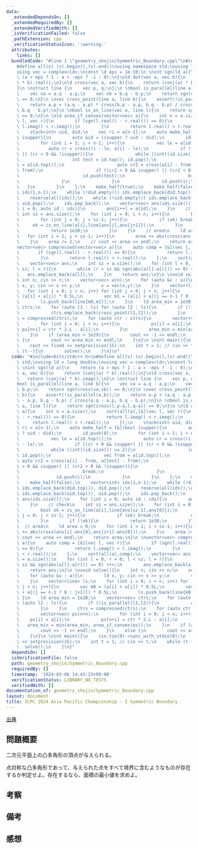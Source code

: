 ```yaml
---
data:
  _extendedDependsOn: []
  _extendedRequiredBy: []
  _extendedVerifiedWith: []
  _isVerificationFailed: false
  _pathExtension: cpp
  _verificationStatusIcon: ':warning:'
  attributes:
    links: []
  bundledCode: "#line 1 \"geometry_shojin/Symmetric_Boundary.cpp\"\n#include<bits/stdc++.h>\n\
    #define all(v) (v).begin(),(v).end()\nusing namespace std;\nusing ld = long double;\n\
    using vec = complex<ld>;\nconst ld eps = 1e-10;\n \nint sgn(ld a){\n    return\
    \ (a > eps ? 1 : a < -eps ? -1 : 0);\n}\nld dot(vec a, vec b){\n    return (conj(a)\
    \ * b).real();\n}\nld cross(vec a, vec b){\n    return (conj(a) * b).imag();\n\
    }\n \nstruct line {\n    vec p, q;\n};\n \nbool is_parallel(line a, line b){\n\
    \    vec va = a.q - a.p;\n    vec vb = b.q - b.p;\n    return sgn(cross(va,vb))\
    \ == 0;\n}\n \nvec cross_point(line a, line b){\n    assert(!is_parallel(a,b));\n\
    \    return a.p + (a.q - a.p) * cross(b.p - a.p, b.q - b.p) / cross(a.q - a.p,\
    \ b.q - b.p);\n}\n \nbool is_on_line(vec a, line l){\n    return sgn(cross(l.p-a,l.q-a))\
    \ == 0;\n}\n \nld area_if_convex(vector<vec> a){\n    int n = a.size();\n    sort(all(a),[&](vec\
    \ l, vec r){\n        if (sgn(l.real() - r.real()) == 0){\n            return\
    \ l.imag() < r.imag();\n        }\n        return l.real() < r.real();\n    });\n\
    \    stack<int> uid, did;\n    vec ri = a[n-1];\n    auto make_half = [&](bool\
    \ isupper){\n        auto &id = (isupper ? uid : did);\n        id.push(0);\n\
    \        for (int i = 1; i < n-1; i++){\n            vec le = a[id.top()];\n \
    \           auto cr = cross(ri - le, a[i] - le);\n            if ((cr > 0 && isupper)\
    \ || (cr < 0 && !isupper)){\n                while ((int)(id.size()) >= 2){\n\
    \                    int test = id.top(); id.pop();\n                    vec from\
    \ = a[id.top()];\n                    auto cr2 = cross(a[i] - from, a[test] -\
    \ from);\n                    if ((cr2 > 0 && isupper) || (cr2 < 0 && !isupper)){\n\
    \                        id.push(test);\n                        break;\n    \
    \                }\n                }\n                id.push(i);\n         \
    \   }\n        }\n    };\n    make_half(true);\n    make_half(false);\n    vector<int>\
    \ ids(1,n-1);\n    while (!did.empty()) ids.emplace_back(did.top()), did.pop();\n\
    \    reverse(all(ids));\n    while (!uid.empty()) ids.emplace_back(uid.top()),\
    \ uid.pop();\n    ids.pop_back();\n    vector<vec> ans(ids.size());\n    for (int\
    \ i = 0; auto id : ids){\n        ans[i++] = a[id];\n    }\n    // check\n   \
    \ int sz = ans.size();\n    for (int i = 0; i < n; i++){\n        bool ok = is_on_line(a[i],line{ans[sz-1],ans[0]});\n\
    \        for (int j = 0; j < sz-1; j++){\n            if (ok) break;\n       \
    \     ok = is_on_line(a[i],line{ans[j],ans[j+1]});\n        }\n        if (!ok){\n\
    \            return 1e30;\n        }\n    }\n    // area\n    ld area = 0;\n \
    \   for (int i = 1; i < sz-1; i++){\n        area += abs(cross(ans[i]-ans[0],ans[i+1]-ans[0]));\n\
    \    }\n    area /= 2;\n    // cout << area << endl;\n    return area;\n}\n \n\
    vector<vec> compressed(vector<vec> a){\n    auto comp = [&](vec l, vec r){\n \
    \       if (sgn(l.real() - r.real()) == 0){\n            return l.imag() < r.imag();\n\
    \        }\n        return l.real() < r.real();\n    };\n    sort(all(a),comp);\n\
    \    vector<vec> ans;\n    int sz = a.size();\n    for (int l = 0, r = 0; l <\
    \ sz; l = r){\n        while (r < sz && sgn(abs(a[l]-a[r])) == 0) r++;\n     \
    \   ans.emplace_back(a[l]);\n    }\n    return ans;\n}\n \nvoid solve(){\n   \
    \ int n; cin >> n;\n    vector<vec> a(n);\n    for (auto &v : a){\n        ld\
    \ x, y; cin >> x >> y;\n        v = vec(x,y);\n    }\n    vector<line> ls;\n \
    \   for (int i = 0; i < n; i++) for (int j = 0; j < n; j++){\n        vec m0 =\
    \ (a[i] + a[j]) * 0.5L;\n        vec m1 = (a[i] + a[(j == n-1 ? 0 : j+1)]) * 0.5L;\n\
    \        ls.push_back(line{m0,m1});\n    }\n    ld area_min = 1e30;\n    vector<vec>\
    \ ctrs;\n    for (auto l1 : ls) for (auto l2 : ls){\n        if (!is_parallel(l1,l2)){\n\
    \            ctrs.emplace_back(cross_point(l1,l2));\n        }\n    }\n    ctrs\
    \ = compressed(ctrs);\n    for (auto ctr : ctrs){\n        vector<vec> ps(n+n);\n\
    \        for (int i = 0; i < n; i++){\n            ps[i] = a[i];\n           \
    \ ps[n+i] = ctr * 2.L - a[i];\n        }\n        area_min = min(area_min, area_if_convex(ps));\n\
    \    }\n    if (area_min > 1e29){\n        cout << -1 << endl;\n    }\n    else\
    \ {\n        cout << area_min << endl;\n    }\n}\n \nint main(){\n    cin.tie(0)->sync_with_stdio(0);\n\
    \    cout << fixed << setprecision(15);\n    int t = 1; // cin >> t;\n    while\
    \ (t--){\n        solve();\n    }\n}\n"
  code: "#include<bits/stdc++.h>\n#define all(v) (v).begin(),(v).end()\nusing namespace\
    \ std;\nusing ld = long double;\nusing vec = complex<ld>;\nconst ld eps = 1e-10;\n\
    \ \nint sgn(ld a){\n    return (a > eps ? 1 : a < -eps ? -1 : 0);\n}\nld dot(vec\
    \ a, vec b){\n    return (conj(a) * b).real();\n}\nld cross(vec a, vec b){\n \
    \   return (conj(a) * b).imag();\n}\n \nstruct line {\n    vec p, q;\n};\n \n\
    bool is_parallel(line a, line b){\n    vec va = a.q - a.p;\n    vec vb = b.q -\
    \ b.p;\n    return sgn(cross(va,vb)) == 0;\n}\n \nvec cross_point(line a, line\
    \ b){\n    assert(!is_parallel(a,b));\n    return a.p + (a.q - a.p) * cross(b.p\
    \ - a.p, b.q - b.p) / cross(a.q - a.p, b.q - b.p);\n}\n \nbool is_on_line(vec\
    \ a, line l){\n    return sgn(cross(l.p-a,l.q-a)) == 0;\n}\n \nld area_if_convex(vector<vec>\
    \ a){\n    int n = a.size();\n    sort(all(a),[&](vec l, vec r){\n        if (sgn(l.real()\
    \ - r.real()) == 0){\n            return l.imag() < r.imag();\n        }\n   \
    \     return l.real() < r.real();\n    });\n    stack<int> uid, did;\n    vec\
    \ ri = a[n-1];\n    auto make_half = [&](bool isupper){\n        auto &id = (isupper\
    \ ? uid : did);\n        id.push(0);\n        for (int i = 1; i < n-1; i++){\n\
    \            vec le = a[id.top()];\n            auto cr = cross(ri - le, a[i]\
    \ - le);\n            if ((cr > 0 && isupper) || (cr < 0 && !isupper)){\n    \
    \            while ((int)(id.size()) >= 2){\n                    int test = id.top();\
    \ id.pop();\n                    vec from = a[id.top()];\n                   \
    \ auto cr2 = cross(a[i] - from, a[test] - from);\n                    if ((cr2\
    \ > 0 && isupper) || (cr2 < 0 && !isupper)){\n                        id.push(test);\n\
    \                        break;\n                    }\n                }\n  \
    \              id.push(i);\n            }\n        }\n    };\n    make_half(true);\n\
    \    make_half(false);\n    vector<int> ids(1,n-1);\n    while (!did.empty())\
    \ ids.emplace_back(did.top()), did.pop();\n    reverse(all(ids));\n    while (!uid.empty())\
    \ ids.emplace_back(uid.top()), uid.pop();\n    ids.pop_back();\n    vector<vec>\
    \ ans(ids.size());\n    for (int i = 0; auto id : ids){\n        ans[i++] = a[id];\n\
    \    }\n    // check\n    int sz = ans.size();\n    for (int i = 0; i < n; i++){\n\
    \        bool ok = is_on_line(a[i],line{ans[sz-1],ans[0]});\n        for (int\
    \ j = 0; j < sz-1; j++){\n            if (ok) break;\n            ok = is_on_line(a[i],line{ans[j],ans[j+1]});\n\
    \        }\n        if (!ok){\n            return 1e30;\n        }\n    }\n  \
    \  // area\n    ld area = 0;\n    for (int i = 1; i < sz-1; i++){\n        area\
    \ += abs(cross(ans[i]-ans[0],ans[i+1]-ans[0]));\n    }\n    area /= 2;\n    //\
    \ cout << area << endl;\n    return area;\n}\n \nvector<vec> compressed(vector<vec>\
    \ a){\n    auto comp = [&](vec l, vec r){\n        if (sgn(l.real() - r.real())\
    \ == 0){\n            return l.imag() < r.imag();\n        }\n        return l.real()\
    \ < r.real();\n    };\n    sort(all(a),comp);\n    vector<vec> ans;\n    int sz\
    \ = a.size();\n    for (int l = 0, r = 0; l < sz; l = r){\n        while (r <\
    \ sz && sgn(abs(a[l]-a[r])) == 0) r++;\n        ans.emplace_back(a[l]);\n    }\n\
    \    return ans;\n}\n \nvoid solve(){\n    int n; cin >> n;\n    vector<vec> a(n);\n\
    \    for (auto &v : a){\n        ld x, y; cin >> x >> y;\n        v = vec(x,y);\n\
    \    }\n    vector<line> ls;\n    for (int i = 0; i < n; i++) for (int j = 0;\
    \ j < n; j++){\n        vec m0 = (a[i] + a[j]) * 0.5L;\n        vec m1 = (a[i]\
    \ + a[(j == n-1 ? 0 : j+1)]) * 0.5L;\n        ls.push_back(line{m0,m1});\n   \
    \ }\n    ld area_min = 1e30;\n    vector<vec> ctrs;\n    for (auto l1 : ls) for\
    \ (auto l2 : ls){\n        if (!is_parallel(l1,l2)){\n            ctrs.emplace_back(cross_point(l1,l2));\n\
    \        }\n    }\n    ctrs = compressed(ctrs);\n    for (auto ctr : ctrs){\n\
    \        vector<vec> ps(n+n);\n        for (int i = 0; i < n; i++){\n        \
    \    ps[i] = a[i];\n            ps[n+i] = ctr * 2.L - a[i];\n        }\n     \
    \   area_min = min(area_min, area_if_convex(ps));\n    }\n    if (area_min > 1e29){\n\
    \        cout << -1 << endl;\n    }\n    else {\n        cout << area_min << endl;\n\
    \    }\n}\n \nint main(){\n    cin.tie(0)->sync_with_stdio(0);\n    cout << fixed\
    \ << setprecision(15);\n    int t = 1; // cin >> t;\n    while (t--){\n      \
    \  solve();\n    }\n}"
  dependsOn: []
  isVerificationFile: false
  path: geometry_shojin/Symmetric_Boundary.cpp
  requiredBy: []
  timestamp: '2024-03-06 14:43:23+09:00'
  verificationStatus: LIBRARY_NO_TESTS
  verifiedWith: []
documentation_of: geometry_shojin/Symmetric_Boundary.cpp
layout: document
title: ICPC 2024 Asia Pacific Championship - I Symmetric Boundary
---
```


[出典](https://codeforces.com/contest/1938/problem/I)

## 問題概要

二次元平面上の凸多角形の頂点が与えられる。

点対称な凸多角形であって、与えられた点をすべて境界に含むようなものが存在するか判定せよ。存在するなら、面積の最小値を求めよ。

## 考察

## 備考

## 感想